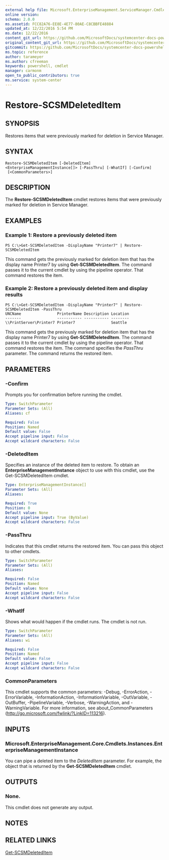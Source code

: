 ```yaml
---
external help file: Microsoft.EnterpriseManagement.ServiceManager.Cmdlets.dll-Help.xml
online version: 
schema: 2.0.0
ms.assetid: FCC82A76-EE8E-4E77-80AE-C8CBBFE48884
updated_at: 12/22/2016 5:54 PM
ms.date: 12/22/2016
content_git_url: https://github.com/MicrosoftDocs/systemcenter-docs-powershell/blob/live/systemcenter-cmdlets/SystemCenter2016/ServiceManager/vlatest/Restore-SCSMDeletedItem.md
original_content_git_url: https://github.com/MicrosoftDocs/systemcenter-docs-powershell/blob/live/systemcenter-cmdlets/SystemCenter2016/ServiceManager/vlatest/Restore-SCSMDeletedItem.md
gitcommit: https://github.com/MicrosoftDocs/systemcenter-docs-powershell/blob/17c3a51bd892aad46c731d9f381f0704b4815004/systemcenter-cmdlets/SystemCenter2016/ServiceManager/vlatest/Restore-SCSMDeletedItem.md
ms.topic: reference
author: tarameyer
ms.author: cfreeman
keywords: powershell, cmdlet
manager: carmonm
open_to_public_contributors: true
ms.service: system-center
---
```


# Restore-SCSMDeletedItem

## SYNOPSIS
Restores items that were previously marked for deletion in Service Manager.

## SYNTAX

```
Restore-SCSMDeletedItem [-DeletedItem] <EnterpriseManagementInstance[]> [-PassThru] [-WhatIf] [-Confirm]
 [<CommonParameters>]
```

## DESCRIPTION
The **Restore-SCSMDeletedItem** cmdlet restores items that were previously marked for deletion in Service Manager.

## EXAMPLES

### Example 1: Restore a previously deleted item
```
PS C:\>Get-SCSMDeletedItem -DisplayName "Printer7" | Restore-SCSMDeletedItem
```

This command gets the previously marked for deletion item that has the display name Printer7 by using **Get-SCSMDeletedItem**.
The command passes it to the current cmdlet by using the pipeline operator.
That command restores the item.

### Example 2: Restore a previously deleted item and display results
```
PS C:\>Get-SCSMDeletedItem -DisplayName "Printer7" | Restore-SCSMDeletedItem -PassThru
UNCName                PrinterName Description Location
-------                ----------- ----------- --------
\\PrintServer\Printer7 Printer7                Seattle
```

This command gets the previously marked for deletion item that has the display name Printer7 by using **Get-SCSMDeletedItem**.
The command passes it to the current cmdlet by using the pipeline operator.
That command restores the item.
The command specifies the *PassThru* parameter.
The command returns the restored item.

## PARAMETERS

### -Confirm
Prompts you for confirmation before running the cmdlet.

```yaml
Type: SwitchParameter
Parameter Sets: (All)
Aliases: cf

Required: False
Position: Named
Default value: False
Accept pipeline input: False
Accept wildcard characters: False
```

### -DeletedItem
Specifies an instance of the deleted item to restore.
To obtain an **EnterpriseManagementInstance** object to use with this cmdlet, use the Get-SCSMDeletedItem cmdlet.

```yaml
Type: EnterpriseManagementInstance[]
Parameter Sets: (All)
Aliases: 

Required: True
Position: 0
Default value: None
Accept pipeline input: True (ByValue)
Accept wildcard characters: False
```

### -PassThru
Indicates that this cmdlet returns the restored item.
You can pass this object to other cmdlets.

```yaml
Type: SwitchParameter
Parameter Sets: (All)
Aliases: 

Required: False
Position: Named
Default value: None
Accept pipeline input: False
Accept wildcard characters: False
```

### -WhatIf
Shows what would happen if the cmdlet runs.
The cmdlet is not run.

```yaml
Type: SwitchParameter
Parameter Sets: (All)
Aliases: wi

Required: False
Position: Named
Default value: False
Accept pipeline input: False
Accept wildcard characters: False
```

### CommonParameters
This cmdlet supports the common parameters: -Debug, -ErrorAction, -ErrorVariable, -InformationAction, -InformationVariable, -OutVariable, -OutBuffer, -PipelineVariable, -Verbose, -WarningAction, and -WarningVariable. For more information, see about_CommonParameters (http://go.microsoft.com/fwlink/?LinkID=113216).

## INPUTS

### Microsoft.EnterpriseManagement.Core.Cmdlets.Instances.EnterpriseManagementInstance
You can pipe a deleted item to the *DeletedItem* parameter.
For example, the object that is returned by the **Get-SCSMDeletedItem** cmdlet.

## OUTPUTS

### None.
This cmdlet does not generate any output.

## NOTES

## RELATED LINKS

[Get-SCSMDeletedItem](xref:SystemCenter2016/ServiceManager/vlatest/Get-SCSMDeletedItem.md)

